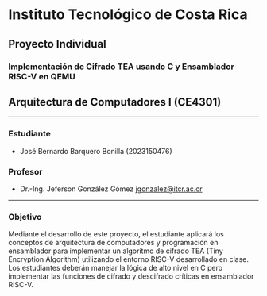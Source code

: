 # Instituto Tecnológico de Costa Rica

## Proyecto Individual

### Implementación de Cifrado TEA usando C y Ensamblador RISC-V en QEMU

## Arquitectura de Computadores I (CE4301)

---

### Estudiante

- José Bernardo Barquero Bonilla (2023150476)

### Profesor

- Dr.-Ing. Jeferson González Gómez <jgonzalez@itcr.ac.cr>

---

### Objetivo

Mediante el desarrollo de este proyecto, el estudiante aplicará los conceptos de arquitectura
de computadores y programación en ensamblador para implementar un algoritmo de cifrado
TEA (Tiny Encryption Algorithm) utilizando el entorno RISC-V desarrollado en clase. Los
estudiantes deberán manejar la lógica de alto nivel en C pero implementar las funciones de
cifrado y descifrado críticas en ensamblador RISC-V.
